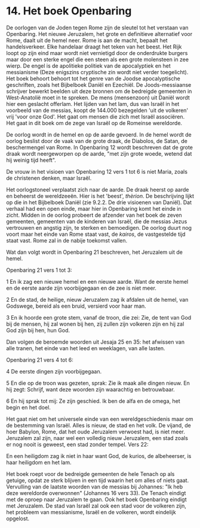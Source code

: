 # 14. Het boek Openbaring
De oorlogen van de Joden tegen Rome zijn de sleutel tot het verstaan van Openbaring. Het nieuwe Jeruzalem, het grote en definitieve alternatief voor Rome, daalt uit de hemel neer. Rome is aan de macht, bepaalt het handelsverkeer.  Elke handelaar draagt het teken van het beest. Het Rijk loopt op zijn eind maar wordt niet vernietigd door de onderdrukte burgers maar door een sterke engel die een steen als een grote molensteen in zee wierp. De engel is de apolitieke politiek van de apocalyptiek en het messianisme (Deze enigszins cryptische zin wordt niet verder toegelicht). Het boek behoort behoort tot het genre van de Joodse apocalyptische geschriften, zoals het Bijbelboek Daniël en Ezechiël. De Joods-messiaanse schrijver bewerkt beelden uit deze bronnen om de bedreigde gemeenten in West-Anatolië moet in te spreken. De mens (mensenzoon) uit Daniël wordt hier een geslacht offerlam. Het lijden van het lam, dus van Israël in het voorbeeld van de messias, koopt de 144.000 bezegelden 'uit de volkeren' vrij 'voor onze God'. Het gaat om mensen die zich met Israël associëren. Het gaat in dit boek om de zege van Israël op de Romeinse wereldorde. 

De oorlog wordt in de hemel en op de aarde gevoerd. In de hemel wordt de oorlog beslist door de vaak van de grote draak, de Diabolos, de Satan, de beschermengel van Rome. In Openbaring 12 wordt beschreven dat de grote draak wordt neergeworpen op de aarde, "met zijn grote woede, wetend dat hij weinig tijd heeft".

De vrouw in het visioen van Openbaring 12 vers 1 tot 6 is niet Maria, zoals de christenen denken, maar Israël. 

Het oorlogstoneel verplaatst zich naar de aarde. De draak heerst op aarde en beheerst de wereldzeeën. Hier is het 'beest', *thèrion*. De beschrijving lijkt op die in het Bijbelboek Daniël (zie 9.2.2. De drie visioenen van Daniël). Dat verhaal had een open einde, maar hier in Openbaring komt het einde in zicht. Midden in de oorlog probeert de afzender van het boek de zeven gemeenten, gemeenten van de kinderen van Israël, die de messias Jezus vertrouwen en angstig zijn, te sterken en bemoedigen. De oorlog duurt nog voort maar het einde van Rome staat vast, de *kairos*, de vastgestelde tijd staat vast. Rome zal in de nabije toekomst vallen. 

Wat dan volgt wordt in Openbaring 21 beschreven, het Jeruzalem uit de hemel. 

Openbaring 21 vers 1 tot 3:

1 
En ik zag een nieuwe hemel en een nieuwe aarde.
Want de eerste hemel en de eerste aarde zijn voorbijgegaan
en de zee is niet meer.

2 
En de stad, de heilige, nieuw Jeruzalem
zag ik afdalen uit de hemel, van Godswege,
bereid als een bruid, versierd voor haar man.

3
En ik hoorde een grote stem, vanaf de troon, die zei:
Zie, de tent van God bij de mensen,
hij zal wonen bij hen,
zij zullen zijn volkeren zijn
en hij zal God zijn bij hen, hun God.

Dan volgen de beroemde woorden uit Jesaja 25 en 35: het afwissen van alle tranen, het einde van het leed en weeklagen, van alle lasten.

Openbaring 21 vers 4 tot 6:

4
De eerste dingen zijn voorbijgegaan. 

5
En die op de troon was gezeten, sprak:
Zie ik maak alle dingen nieuw. 
En hij zegt: 
Schrijf, want deze woorden zijn waarachtig en betrouwbaar. 

6
En hij sprak tot mij:
Ze zijn geschied.
Ik ben de alfa en de omega,
het begin en het doel. 

Het gaat niet om het universele einde van een wereldgeschiedenis maar om de bestemming van Israël. Alles is nieuw, de stad en het volk. De vijand, de hoer Babylon, Rome, dat het oude Jeruzalem verwoest had, is niet meer. Jeruzalem zal zijn, naar wel een volledig nieuw Jeruzalem, een stad zoals er nog nooit is geweest, een stad zonder tempel. Vers 22: 

En een heiligdom zag ik niet in haar
want God, de kurios, de albeheerser, is haar heiligdom
en het lam. 

Het boek roept voor de bedreigde gemeenten de hele Tenach op als getuige, opdat ze sterk blijven in een tijd waarin het om alles of niets gaat. Vervulling van de laatste woorden van de messias bij Johannes: "Ik heb deze wereldorde overwonnen" (Johannes 16 vers 33). De Tenach eindigt met de oproep naar Jeruzalem te gaan. Ook het boek Openbaring eindigt met Jeruzalem. De stad van Israël zal ook een stad voor de volkeren zijn, het probleem van messianisme, Israël en de volkeren, wordt eindelijk opgelost. 
